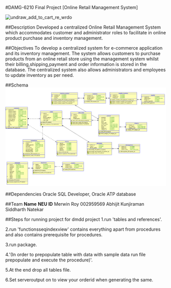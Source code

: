 #DAMG-6210 Final Project [Online Retail Management System]


![undraw_add_to_cart_re_wrdo](https://user-images.githubusercontent.com/46862684/196309265-1ad43977-7cdc-4b3d-880b-c021855eadba.svg)



##Description
Developed a centralized Online Retail Management System which accommodates customer and administrator roles to facilitate in online product purchase and inventory management.

##Objectives
To develop a centralized system for e-commerce application and its inventory management. The system allows customers to purchase products from an online retail store using the management system whilst their billing,shipping,payment and order information is stored in the database. The centralized system also allows administrators and employees to update inventory as per need.

##Schema
![<# alt text #>](Online%20retail%20ER.png "Online retail ER.png")

##Dependencies
Oracle SQL Developer, Oracle ATP database

##Team
**Name**			**NEU ID**
Merwin Roy			002959569
Abhijit Kunjiraman	
Siddharth Natekar	


##Steps for running project for dmdd project
1.run 'tables and references'.

2.run 'functionsseqindexview' contains everything apart from procedures and also contains prerequisite for procedures.

3.run package.

4.'(In order to prepopulate table with data with sample data run file prepopulate and execute the procedure)'.

5.At the end drop all tables file.

6.Set serveroutput on to view your orderid when generating the same.

